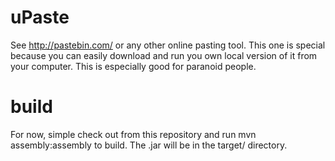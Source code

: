 uPaste
======

See http://pastebin.com/ or any other online pasting tool. This one is special because you can easily download and run you own local version of it from your computer. This is especially good for paranoid people.

build
=====

For now, simple check out from this repository and run mvn assembly:assembly to build. The .jar will be in the target/ directory.
